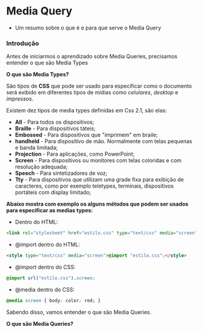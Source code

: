 # Media Query

* Um resumo sobre o que é e para que serve o Media Query

### Introdução

Antes de iniciarmos o aprendizado sobre Media Queries, precisamos entender o que são Media Types

**O que são Media Types?**

São tipos de **CSS** que pode ser usado para especificar como o documento será exibido em diferentes tipos de mídias como *celulares*, *desktop* e *impressos*.

Existem dez tipos de media types definidas em Css 2.1, são elas:

* **All** - Para todos os dispositivos;
* **Braille** - Para dispositivos táteis;
* **Embossed** - Para dispositivos que "imprimem" em braile;
* **handheld** - Para dispositivo de mão. Normalmente com telas pequenas e banda limitada;
* **Projection** - Para aplicações, como PowerPoint;
* **Screen** - Para dispositivos ou monitores com telas coloridas e com resolução adequada;
* **Speech** - Para sintetizadores de voz;
* **Tty** - Para dispositivos que utilizam uma grade fixa para exibição de caracteres, como por exemplo teletypes, terminais, dispositivos portáteis com display limitado;

**Abaixo mostra com exemplo os alguns métodos que podem ser usados para especificar as medias types:**

* Dentro do HTML:
```html
<link rel="stylesheet" href="estilo.css" type="text/css" media="screen" />
```

* @import dentro do HTML:
```html
<style type="text/css" media="screen">@import "estilo.css";</style>
```

* @import dentro do CSS:
```css
@import url("estilo.css").screen;
```

* @media dentro do CSS:
```css
@media screen { body: color: red; }
```

Sabendo disso, vamos entender o que são Media Queries.

**O que são Media Queries?**
